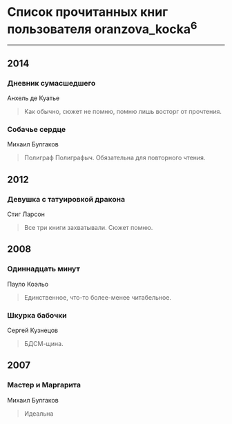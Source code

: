 # Список прочитанных книг пользователя oranzova_kocka<sup>6</sup>
---

## 2014

### Дневник сумасшедшего
Анхель де Куатье
> Как обычно, сюжет не помню, помню лишь восторг от прочтения.


### Собачье сердце
Михаил Булгаков
> Полиграф Полиграфыч. Обязательна для повторного чтения.



## 2012

### Девушка с татуировкой дракона
Стиг Ларсон
> Все три книги захватывали. Сюжет помню.



## 2008

### Одиннадцать минут
Пауло Коэльо
> Единственное, что-то более-менее читабельное.


### Шкурка бабочки
Сергей Кузнецов
> БДСМ-щина.



## 2007

### Мастер и Маргарита
Михаил Булгаков
> Идеальна



